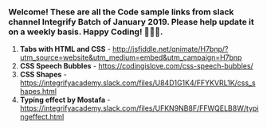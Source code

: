 ### Welcome! These are all the Code sample links from slack channel Integrify Batch of January 2019. Please help update it on a weekly basis. Happy Coding! 🙊😀😍.

1. **Tabs with HTML and CSS** - http://jsfiddle.net/qnimate/H7bnp/?utm_source=website&utm_medium=embed&utm_campaign=H7bnp
2. **CSS Speech Bubbles** - https://codingislove.com/css-speech-bubbles/
3. **CSS Shapes** - https://integrifyacademy.slack.com/files/U84D1G1K4/FFYKVRL1K/css_shapes.html
4. **Typing effect by Mostafa** - https://integrifyacademy.slack.com/files/UFKN9NB8F/FFWQELB8W/typingeffect.html

